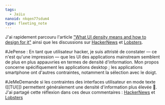```yaml
---
tags:
  - JaiLu
nanoid: nkqen77sdum4
type: fleeting_note
---
```

J'ai rapidement parcouru l'article ["What UI density means and how to design for it"](https://matthewstrom.com/writing/ui-density/) ainsi que les discussions sur [HackerNews](https://news.ycombinator.com/item?id=40428386) et [Lobsters](https://matthewstrom.com/writing/ui-density/).

#JePense : En tant que utilisateur hacker, je suis attristé de constater — ce n'est qu'une impression — que les UI des applications mainstream semblent de plus en plus appauvries en termes de densité d'information. Mon propos concerne spécifiquement les applications desktop ; les applications smartphone ont d'autres contraintes, notamment la sélection avec le doigt.

#JeMeDemande si les contraintes des interfaces utilisateur en mode texte ([[TUI]]) permettent généralement une densité d'information plus élevée 🤔.  
J'ai partagé cette réflexion dans ces deux commentaires : [HackerNews](https://news.ycombinator.com/item?id=40439151) et [Lobsters](https://lobste.rs/s/vth55u/ui_density#c_vhu8kz)
